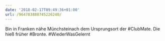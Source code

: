 ```yaml
---
date: '2018-02-17T09:49:36+01:00'
url: /964783880745226240/
---
```

Bin in Franken nähe Münchsteinach dem Ursprungsort der #ClubMate. Die hieß früher #Bronte. #WiederWasGelernt
